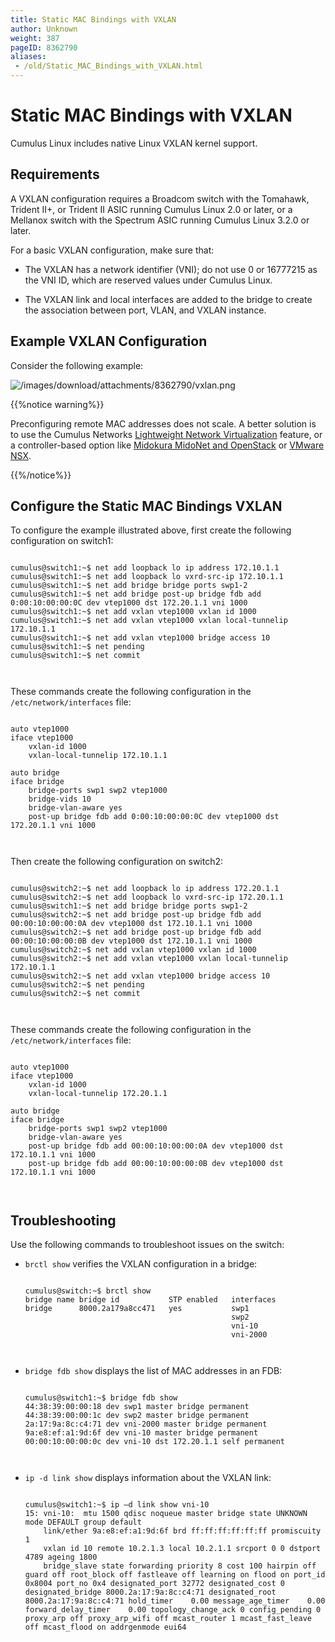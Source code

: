 ```yaml
---
title: Static MAC Bindings with VXLAN
author: Unknown
weight: 387
pageID: 8362790
aliases:
 - /old/Static_MAC_Bindings_with_VXLAN.html
---
```

# Static MAC Bindings with VXLAN

Cumulus Linux includes native Linux VXLAN kernel support.

## Requirements

A VXLAN configuration requires a Broadcom switch with the Tomahawk,
Trident II+, or Trident II ASIC running Cumulus Linux 2.0 or later, or a
Mellanox switch with the Spectrum ASIC running Cumulus Linux 3.2.0 or
later.

For a basic VXLAN configuration, make sure that:

  - The VXLAN has a network identifier (VNI); do not use 0 or 16777215
    as the VNI ID, which are reserved values under Cumulus Linux.

  - The VXLAN link and local interfaces are added to the bridge to
    create the association between port, VLAN, and VXLAN instance.

## Example VXLAN Configuration

Consider the following
example:

![/images/download/attachments/8362790/vxlan.png](/images/download/attachments/8362790/vxlan.png)

{{%notice warning%}}

Preconfiguring remote MAC addresses does not scale. A better solution is
to use the Cumulus Networks [Lightweight Network
Virtualization](/old/https://docs.cumulusnetworks.com/display/CL253a/Lightweight+Network+Virtualization+-+LNV)
feature, or a controller-based option like [Midokura MidoNet and
OpenStack](/old/https://docs.cumulusnetworks.com/display/CL253a/Integrating+Hardware+VTEPs+with+Midokura+MidoNet+and+OpenStack)
or [VMware
NSX](/old/https://docs.cumulusnetworks.com/display/CL253a/Integrating+with+VMware+NSX).

{{%/notice%}}

## Configure the Static MAC Bindings VXLAN

To configure the example illustrated above, first create the following
configuration on switch1:

``` 
                   
cumulus@switch1:~$ net add loopback lo ip address 172.10.1.1
cumulus@switch1:~$ net add loopback lo vxrd-src-ip 172.10.1.1
cumulus@switch1:~$ net add bridge bridge ports swp1-2
cumulus@switch1:~$ net add bridge post-up bridge fdb add 0:00:10:00:00:0C dev vtep1000 dst 172.20.1.1 vni 1000
cumulus@switch1:~$ net add vxlan vtep1000 vxlan id 1000 
cumulus@switch1:~$ net add vxlan vtep1000 vxlan local-tunnelip 172.10.1.1
cumulus@switch1:~$ net add vxlan vtep1000 bridge access 10
cumulus@switch1:~$ net pending 
cumulus@switch1:~$ net commit 
   
    
```

These commands create the following configuration in the
`/etc/network/interfaces` file:

``` 
                   
auto vtep1000
iface vtep1000
    vxlan-id 1000
    vxlan-local-tunnelip 172.10.1.1
 
auto bridge
iface bridge
    bridge-ports swp1 swp2 vtep1000
    bridge-vids 10
    bridge-vlan-aware yes
    post-up bridge fdb add 0:00:10:00:00:0C dev vtep1000 dst 172.20.1.1 vni 1000 
   
    
```

Then create the following configuration on switch2:

``` 
                   
cumulus@switch2:~$ net add loopback lo ip address 172.20.1.1
cumulus@switch2:~$ net add loopback lo vxrd-src-ip 172.20.1.1
cumulus@switch1:~$ net add bridge bridge ports swp1-2
cumulus@switch2:~$ net add bridge post-up bridge fdb add 00:00:10:00:00:0A dev vtep1000 dst 172.10.1.1 vni 1000
cumulus@switch2:~$ net add bridge post-up bridge fdb add 00:00:10:00:00:0B dev vtep1000 dst 172.10.1.1 vni 1000
cumulus@switch2:~$ net add vxlan vtep1000 vxlan id 1000 
cumulus@switch2:~$ net add vxlan vtep1000 vxlan local-tunnelip 172.10.1.1
cumulus@switch2:~$ net add vxlan vtep1000 bridge access 10
cumulus@switch2:~$ net pending 
cumulus@switch2:~$ net commit
   
    
```

These commands create the following configuration in the
`/etc/network/interfaces` file:

``` 
                   
auto vtep1000
iface vtep1000
    vxlan-id 1000
    vxlan-local-tunnelip 172.20.1.1
 
auto bridge
iface bridge
    bridge-ports swp1 swp2 vtep1000
    bridge-vlan-aware yes
    post-up bridge fdb add 00:00:10:00:00:0A dev vtep1000 dst 172.10.1.1 vni 1000
    post-up bridge fdb add 00:00:10:00:00:0B dev vtep1000 dst 172.10.1.1 vni 1000
   
    
```

## Troubleshooting

Use the following commands to troubleshoot issues on the switch:

  - `brctl show` verifies the VXLAN configuration in a bridge:
    
    ``` 
                       
    cumulus@switch:~$ brctl show
    bridge name bridge id           STP enabled   interfaces
    bridge      8000.2a179a8cc471   yes           swp1
                                                  swp2
                                                  vni-10
                                                  vni-2000
       
        
    ```

  - `bridge fdb show` displays the list of MAC addresses in an FDB:
    
    ``` 
                       
    cumulus@switch1:~$ bridge fdb show
    44:38:39:00:00:18 dev swp1 master bridge permanent
    44:38:39:00:00:1c dev swp2 master bridge permanent
    2a:17:9a:8c:c4:71 dev vni-2000 master bridge permanent
    9a:e8:ef:a1:9d:6f dev vni-10 master bridge permanent
    00:00:10:00:00:0c dev vni-10 dst 172.20.1.1 self permanent
       
        
    ```

  - `ip -d link show` displays information about the VXLAN link:
    
    ``` 
                       
    cumulus@switch1:~$ ip –d link show vni-10
    15: vni-10:  mtu 1500 qdisc noqueue master bridge state UNKNOWN mode DEFAULT group default 
        link/ether 9a:e8:ef:a1:9d:6f brd ff:ff:ff:ff:ff:ff promiscuity 1 
        vxlan id 10 remote 10.2.1.3 local 10.2.1.1 srcport 0 0 dstport 4789 ageing 1800 
        bridge_slave state forwarding priority 8 cost 100 hairpin off guard off root_block off fastleave off learning on flood on port_id 0x8004 port_no 0x4 designated_port 32772 designated_cost 0 designated_bridge 8000.2a:17:9a:8c:c4:71 designated_root 8000.2a:17:9a:8c:c4:71 hold_timer    0.00 message_age_timer    0.00 forward_delay_timer    0.00 topology_change_ack 0 config_pending 0 proxy_arp off proxy_arp_wifi off mcast_router 1 mcast_fast_leave off mcast_flood on addrgenmode eui64 
       
        
    ```

